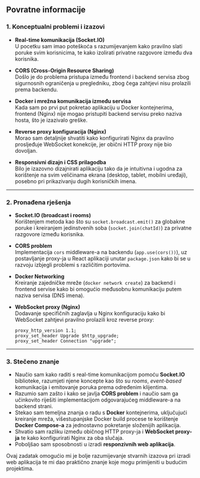 ## Povratne informacije

### 1. Konceptualni problemi i izazovi

- **Real-time komunikacija (Socket.IO)**  
  U pocetku sam imao poteškoća s razumijevanjem kako pravilno slati poruke svim korisnicima, te kako izolirati privatne razgovore između dva korisnika.

- **CORS (Cross-Origin Resource Sharing)**  
  Došlo je do problema pristupa između frontend i backend servisa zbog sigurnosnih ograničenja u pregledniku, zbog čega zahtjevi nisu prolazili prema backendu.

- **Docker i mrežna komunikacija između servisa**  
  Kada sam po prvi put pokretao aplikaciju u Docker kontejnerima, frontend (Nginx) nije mogao pristupiti backend servisu preko naziva hosta, što je izazivalo greške.

- **Reverse proxy konfiguracija (Nginx)**  
  Morao sam detaljnije shvatiti kako konfigurirati Nginx da pravilno prosljeđuje WebSocket konekcije, jer obični HTTP proxy nije bio dovoljan.

- **Responsivni dizajn i CSS prilagodba**  
  Bilo je izazovno dizajnirati aplikaciju tako da je intuitivna i ugodna za korištenje na svim veličinama ekrana (desktop, tablet, mobilni uređaji), posebno pri prikazivanju dugih korisničkih imena.

---

### 2. Pronađena rješenja

- **Socket.IO (broadcast i rooms)**  
  Korištenjem metoda kao što su `socket.broadcast.emit()` za globakne poruke i kreiranjem jedinstvenih soba (`socket.join(chatId)`) za privatne razgovore između korisnika.

- **CORS problem**  
  Implementacija `cors` middleware-a na backendu (`app.use(cors())`), uz postavljanje proxy-ja u React aplikaciji unutar `package.json` kako bi se u razvoju izbjegli problemi s različitim portovima.

- **Docker Networking**  
  Kreiranje zajedničke mreže (`docker network create`) za backend i frontend servise kako bi omogućio međusobnu komunikaciju putem naziva servisa (DNS imena).

- **WebSocket proxy (Nginx)**  
  Dodavanje specifičnih zaglavlja u Nginx konfiguraciju kako bi WebSocket zahtjevi pravilno prolazili kroz reverse proxy:
  ```nginx
  proxy_http_version 1.1;
  proxy_set_header Upgrade $http_upgrade;
  proxy_set_header Connection "upgrade";

---

### 3. Stečeno znanje

- Naučio sam kako raditi s real-time komunikacijom pomoću **Socket.IO** biblioteke, razumjeti njene koncepte kao što su *rooms*, *event-based* komunikacija i emitovanje poruka prema određenim klijentima.
- Razumio sam zašto i kako se javlja **CORS problem** i naučio sam ga učinkovito riješiti implementacijom odgovarajućeg middleware-a na backend strani.
- Stekao sam temeljna znanja o radu s **Docker** kontejnerima, uključujući kreiranje mreža, višestupanjske Docker build procese te korištenje **Docker Compose-a** za jednostavno pokretanje složenijih aplikacija.
- Shvatio sam razliku između običnog HTTP proxy-ja i **WebSocket proxy-ja** te kako konfigurirati Nginx za oba slučaja.
- Poboljšao sam sposobnosti u izradi **responzivnih web aplikacija**.

Ovaj zadatak omogućio mi je bolje razumijevanje stvarnih izazova pri izradi web aplikacija te mi dao praktično znanje koje mogu primijeniti u budućim projektima.